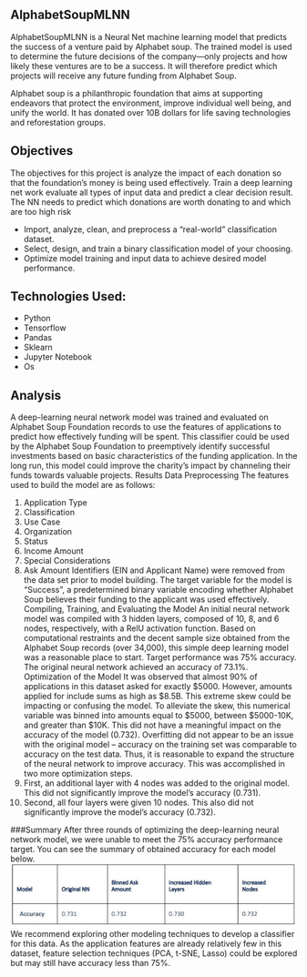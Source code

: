## AlphabetSoupMLNN
AlphabetSoupMLNN is a Neural Net machine learning model that predicts the success of a venture paid by Alphabet soup. The trained model is used to determine the future decisions of the company—only projects and how likely these ventures are to be a success. It will therefore predict which projects will receive any future funding from Alphabet Soup.

Alphabet soup is a philanthropic foundation that aims at supporting endeavors that protect the environment, improve individual well being, and unify the world. It has donated over 10B dollars for life saving technologies and reforestation groups. 
## Objectives

The objectives for this project is analyze the impact of each donation so that the foundation’s money is being used effectively. Train a deep learning net work evaluate all types of input data and predict a clear decision result. The NN needs to predict which donations are worth donating to and which are too high risk

* Import, analyze, clean, and preprocess a “real-world” classification dataset.
* Select, design, and train a binary classification model of your choosing.
* Optimize model training and input data to achieve desired model performance.

## Technologies Used:
* Python
* Tensorflow
* Pandas
* Sklearn
* Jupyter Notebook
* Os

## Analysis
A deep-learning neural network model was trained and evaluated on Alphabet Soup Foundation records 
to use the features of applications to predict how effectively funding will be spent.
This classifier could be used by the Alphabet Soup Foundation to preemptively identify successful 
investments based on basic characteristics of the funding application. In the long run, this model could 
improve the charity’s impact by channeling their funds towards valuable projects.
Results
Data Preprocessing
The features used to build the model are as follows:
1. Application Type
2. Classification
3. Use Case
4. Organization
5. Status
6. Income Amount
7. Special Considerations
8. Ask Amount
Identifiers (EIN and Applicant Name) were removed from the data set prior to model building. The target 
variable for the model is “Success”, a predetermined binary variable encoding whether Alphabet Soup 
believes their funding to the applicant was used effectively.
Compiling, Training, and Evaluating the Model
An initial neural network model was compiled with 3 hidden layers, composed of 10, 8, and 6 nodes, 
respectively, with a RelU activation function. Based on computational restraints and the decent sample 
size obtained from the Alphabet Soup records (over 34,000), this simple deep learning model was a 
reasonable place to start. Target performance was 75% accuracy. The original neural network achieved 
an accuracy of 73.1%.
Optimization of the Model
It was observed that almost 90% of applications in this dataset asked for exactly $5000. However, 
amounts applied for include sums as high as $8.5B. This extreme skew could be impacting or confusing 
the model. To alleviate the skew, this numerical variable was binned into amounts equal to $5000, 
between $5000-10K, and greater than $10K. This did not have a meaningful impact on the accuracy of 
the model (0.732). Overfitting did not appear to be an issue with the original model – accuracy on the 
training set was comparable to accuracy on the test data. Thus, it is reasonable to expand the structure 
of the neural network to improve accuracy. This was accomplished in two more optimization steps.
1. First, an additional layer with 4 nodes was added to the original model. This did not significantly 
improve the model’s accuracy (0.731).
2. Second, all four layers were given 10 nodes. This also did not significantly improve the model’s 
accuracy (0.732).

###Summary
After three rounds of optimizing the deep-learning neural network model, we were unable to meet the 
75% accuracy performance target. You can see the summary of obtained accuracy for each model 
below.
![image1](Summary.JPG)
We recommend exploring other modeling techniques to develop a classifier for this data. As the 
application features are already relatively few in this dataset, feature selection techniques (PCA, t-SNE, 
Lasso) could be explored but may still have accuracy less than 75%.
